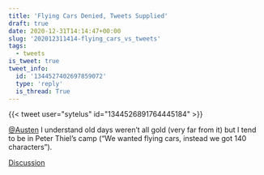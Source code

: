 ```yaml
---
title: 'Flying Cars Denied, Tweets Supplied'
draft: true
date: 2020-12-31T14:14:47+00:00
slug: '202012311414-flying_cars_vs_tweets'
tags:
  - tweets
is_tweet: true
tweet_info:
  id: '1344527402697859072'
  type: 'reply'
  is_thread: True
---
```




{{< tweet user="sytelus" id="1344526891764445184" >}}

[@Austen](https://x.com/Austen) I understand old days weren’t all gold (very far from it) but I tend to be in Peter Thiel’s camp (“We wanted flying cars, instead we got 140 characters”).

[Discussion](https://x.com/sytelus/status/1344527402697859072)
